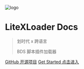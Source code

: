 ![logo](icon.ico)

# LiteXLoader Docs

> 划时代 x 跨语言 
>
> BDS 脚本插件加载器

[GitHub 开源项目](https://github.com/LiteLDev/LiteXLoader)
[Get Started 点击进入](/zh_CN/README.md)

